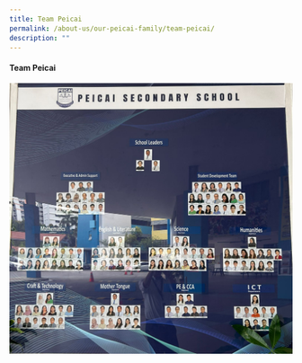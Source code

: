 ```yaml
---
title: Team Peicai
permalink: /about-us/our-peicai-family/team-peicai/
description: ""
---
```

<p></p><h4><strong>Team Peicai</strong></h4><p></p>
<img src="/images/team peicai 01.jpg">
